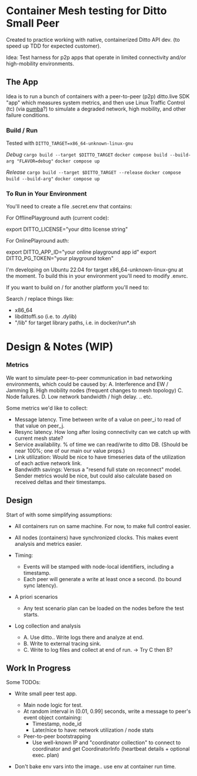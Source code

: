 # Container Mesh testing for Ditto Small Peer
Created to practice working with native, containerized Ditto API dev.
(to speed up TDD for expected customer).

Idea: Test harness for p2p apps that operate in limited connectivity and/or
high-mobility environments. 

## The App
Idea is to run a bunch of containers with a peer-to-peer (p2p) ditto.live SDK
"app" which measures system metrics, and then use Linux Traffic Control (tc) (via 
[pumba](https://github.com/alexei-led/pumba)?) to simulate a degraded network,
high mobility, and other failure conditions.

### Build / Run

Tested with `DITTO_TARGET=x86_64-unknown-linux-gnu`

*Debug*
`cargo build --target $DITTO_TARGET`
`docker compose build --build-arg "FLAVOR=debug"`
`docker compose up`

*Release*
`cargo build --target $DITTO_TARGET --release`
`docker compose build --build-arg"`
`docker compose up`


### To Run in Your Environment

You'll need to create a file .secret.env that contains:

For OfflinePlayground auth (current code):

export DITTO_LICENSE="your ditto license string"

For OnlinePlayround auth:

export DITTO_APP_ID="your online playground app id"
export DITTO_PG_TOKEN="your playground token"

I'm developing on Ubuntu 22.04 for target x86_64-unknown-linux-gnu
at the moment. To build this in your environment you'll need to modify .envrc.

If you want to build on / for another platform you'll need to:

Search / replace things like:
- x86_64
- libdittoffi.so (i.e. to .dylib)
- "/lib" for target library paths, i.e. in docker/run*.sh

# Design & Notes (WIP)

### Metrics

We want to simulate peer-to-peer communication in bad networking environments,
which could be caused by:
    A. Interference and EW / Jamming
    B. High mobility nodes (frequent changes to mesh topology)
    C. Node failures.
    D. Low network bandwidth / high delay.
    .. etc.

Some metrics we'd like to collect:
- Message latency. Time between write of a value on peer_i to read of that value on peer_j.
- Resync latency. How long after losing connectivity can we catch up with current mesh state?
- Service availability. % of time we can read/write to ditto DB. (Should be near
  100%; one of our main our value props.)
- Link utilization: Would be nice to have timeseries data of the utilization of
  each active network link.
- Bandwidth savings: Versus a "resend full state on reconnect" model. Sender
  metrics would be nice, but could also calculate based on received deltas and
  their timestamps.

## Design

Start of with some simplifying assumptions:
- All containers run on same machine. For now, to make full control easier.
- All nodes (containers) have synchronized clocks. This makes event analysis
  and metrics easier.
- Timing:
    - Events will be stamped with node-local identifiers, including a timestamp.
    - Each peer will generate a write at least once a second. (to bound sync latency).

- A priori scenarios
    - Any test scenario plan can be loaded on the nodes before the test starts.

- Log collection and analysis
    - A. Use ditto.. Write logs there and analyze at end.
    - B. Write to external tracing sink.
    - C. Write to log files and collect at end of run.
  -> Try C then B?

## Work In Progress

Some TODOs:

- Write small peer test app.
    - Main node logic for test.
    - At random interval in (0.01, 0.99] seconds, write a message to peer's
      event object containing:
      - Timestamp, node_id
      - Later/nice to have: network utilization / node stats
    - Peer-to-peer bootstrapping
        - Use well-known IP and "coordinator collection" to connect to
          coordinator and get CoordinatorInfo (heartbeat details + optional
          exec. plan)

- Don't bake env vars into the image.. use env at container run time.
